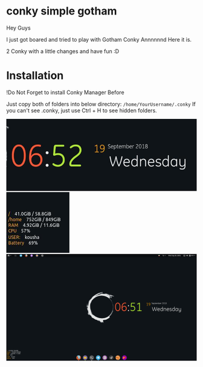 # conky simple gotham
Hey Guys

I just got boared and tried to play with Gotham Conky
Annnnnnd Here it is.

2 Conky with a little changes and have fun :D
# Installation
!Do Not Forget to install Conky Manager Before

Just copy both of folders into below directory:
`/home/YourUsername/.conky`
If you can't see .conky, just use Ctrl + H to see hidden folders.


![alt text](https://raw.githubusercontent.com/kousha1999/conky-simple-gotham/master/photo_2018-09-19_18-52-46.jpg)
![alt text](https://raw.githubusercontent.com/kousha1999/conky-simple-gotham/master/photo_2018-09-19_18-53-03.jpg)
![alt text](https://raw.githubusercontent.com/kousha1999/conky-simple-gotham/master/image.png)

